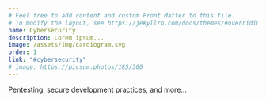 ```yaml
---
# Feel free to add content and custom Front Matter to this file.
# To modify the layout, see https://jekyllrb.com/docs/themes/#overriding-theme-defaults
name: Cybersecurity
description: Lorem ipsum...
image: /assets/img/cardiogram.svg
order: 1
link: "#cybersecurity"
# image: https://picsum.photos/185/300
---
```

Pentesting, secure development practices, and more...